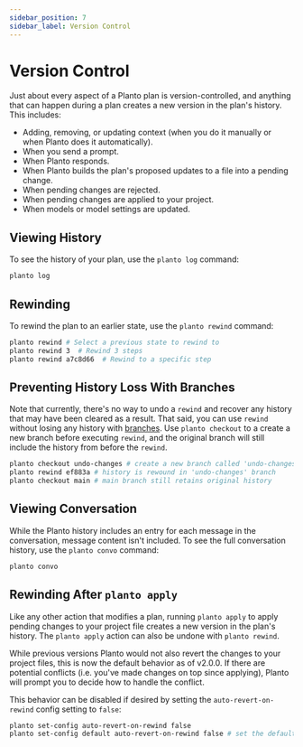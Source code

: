 ```yaml
---
sidebar_position: 7
sidebar_label: Version Control
---
```


# Version Control

Just about every aspect of a Planto plan is version-controlled, and anything that can happen during a plan creates a new version in the plan's history. This includes:

- Adding, removing, or updating context (when you do it manually or when Planto does it automatically).
- When you send a prompt.
- When Planto responds.
- When Planto builds the plan's proposed updates to a file into a pending change.
- When pending changes are rejected.
- When pending changes are applied to your project.
- When models or model settings are updated.

## Viewing History

To see the history of your plan, use the `planto log` command:

```bash
planto log
```

## Rewinding

To rewind the plan to an earlier state, use the `planto rewind` command:

```bash
planto rewind # Select a previous state to rewind to
planto rewind 3  # Rewind 3 steps
planto rewind a7c8d66  # Rewind to a specific step
```

## Preventing History Loss With Branches

Note that currently, there's no way to undo a `rewind` and recover any history that may have been cleared as a result. That said, you can use `rewind` without losing any history with [branches](./branches.md). Use `planto checkout` to a create a new branch before executing `rewind`, and the original branch will still include the history from before the `rewind`.

```bash
planto checkout undo-changes # create a new branch called 'undo-changes'
planto rewind ef883a # history is rewound in 'undo-changes' branch
planto checkout main # main branch still retains original history
```

## Viewing Conversation

While the Planto history includes an entry for each message in the conversation, message content isn't included. To see the full conversation history, use the `planto convo` command:

```bash
planto convo
```

## Rewinding After `planto apply`

Like any other action that modifies a plan, running `planto apply` to apply pending changes to your project file creates a new version in the plan's history. The `planto apply` action can also be undone with `planto rewind`.

While previous versions Planto would not also revert the changes to your project files, this is now the default behavior as of v2.0.0. If there are potential conflicts (i.e. you've made changes on top since applying), Planto will prompt you to decide how to handle the conflict.

This behavior can be disabled if desired by setting the `auto-revert-on-rewind` config setting to `false`:

```bash
planto set-config auto-revert-on-rewind false
planto set-config default auto-revert-on-rewind false # set the default value for all new plans
```

